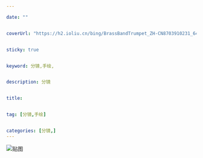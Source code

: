 ```yaml
---

date: ""


coverUrl: "https://h2.ioliu.cn/bing/BrassBandTrumpet_ZH-CN8703910231_640x480.jpg?imageslim"


sticky: true


keyword: 分镜,手绘,


description: 分镜


title: 


tag: [分镜,手绘]


categories: [分镜,]
---
```

![贴图]()

